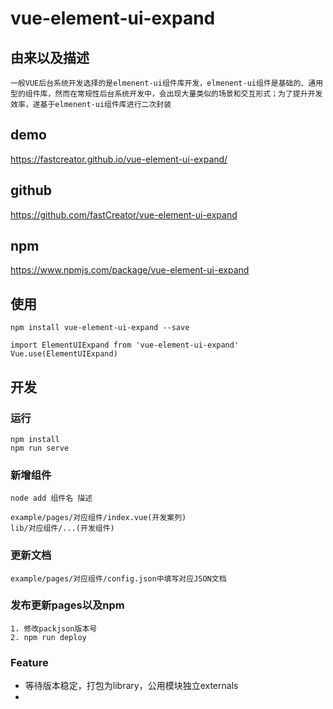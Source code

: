 # vue-element-ui-expand
## 由来以及描述
```
一般VUE后台系统开发选择的是elmenent-ui组件库开发，elmenent-ui组件是基础的、通用型的组件库，然而在常规性后台系统开发中，会出现大量类似的场景和交互形式；为了提升开发效率，遂基于elmenent-ui组件库进行二次封装
```
## demo
https://fastcreator.github.io/vue-element-ui-expand/
## github
https://github.com/fastCreator/vue-element-ui-expand
## npm
https://www.npmjs.com/package/vue-element-ui-expand
## 使用
```
npm install vue-element-ui-expand --save

import ElementUIExpand from 'vue-element-ui-expand'
Vue.use(ElementUIExpand)
```

## 开发
### 运行
```
npm install
npm run serve
```
### 新增组件
```
node add 组件名 描述

example/pages/对应组件/index.vue(开发案列)
lib/对应组件/...(开发组件)
```
### 更新文档
```
example/pages/对应组件/config.json中填写对应JSON文档
```
### 发布更新pages以及npm
```
1. 修改packjson版本号
2. npm run deploy
```

### Feature
- 等待版本稳定，打包为library，公用模块独立externals
- 
